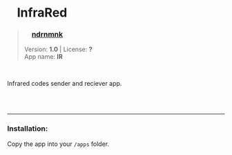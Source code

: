 <!---
This file is generated from the "details.yml" file. (Any changes here will be overwritten)
--->
# <img src="../../images/default_icon.png" width="16"> InfraRed
> ### <img src="https://github.com/ndrnmnk.png?size=26" width="13"> **[ndrnmnk](https://github.com/ndrnmnk)**  
> Version: **1.0** | License: **?**  
> App name: **IR**
<br/>

Infrared codes sender and reciever app.


<br/><br/>

-----
### Installation:
Copy the app into your `/apps` folder.


